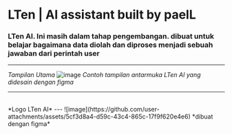# LTen | Al assistant built by paelL
### LTen AI. Ini masih dalam tahap pengembangan. dibuat untuk belajar bagaimana data diolah dan diproses menjadi sebuah jawaban dari perintah user

---

*Tampilan Utama*
![image](https://github.com/user-attachments/assets/c0a96363-87fd-4890-a2b0-66d12f930b3b)
*Contoh tampilan antarmuka LTen AI yang didesain dengan figma*

---
<br/>
*Logo LTen AI*
---
![image](https://github.com/user-attachments/assets/5cf3d8a4-d59c-43c4-865c-17f9f620e4e6)
*dibuat dengan figma*
